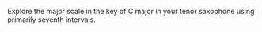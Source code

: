 Explore the major scale in the key of C major in your tenor saxophone using primarily seventh intervals.